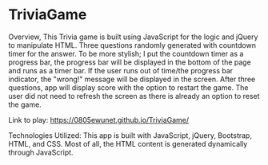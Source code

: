 # TriviaGame
Overview,
This Trivia game is built using JavaScript for the logic and jQuery to manipulate HTML. Three questions randomly generated with countdown timer for the answer. To be more stylish; I put the countdown timer as a progress bar, the progress bar will be displayed in the bottom of the page and runs as a timer bar. If the user runs out of time/the progress bar indicator, the "wrong!" message will be displayed in the screen.
After three questions, app will display score with the option to restart the game. The user did not need to refresh the screen as there is already an option to reset the game. 

Link to play: https://0805ewunet.github.io/TriviaGame/

Technologies Utilized:
This app is built with JavaScript, jQuery, Bootstrap, HTML, and CSS. Most of all, the HTML content is generated dynamically through JavaScript. 
